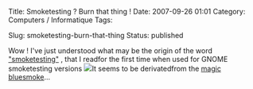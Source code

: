 Title: Smoketesting ? Burn that thing !
Date: 2007-09-26 01:01
Category: Computers / Informatique
Tags:

Slug: smoketesting-burn-that-thing
Status: published

Wow ! I've just understood what may be the origin of the word ["smoketesting"](\%22http://en.wikipedia.org/wiki/Smoke_testing\%22) , that I readfor the first time when used for GNOME smoketesting versions ![  
](\%22http://en.wikipedia.org/wiki/Smoke_testing\%22)It seems to be derivatedfrom the [magic bluesmoke](\%22http://en.wikipedia.org/wiki/Blue_smoke\%22)...
